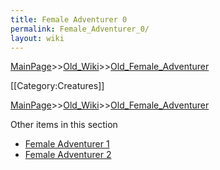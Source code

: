 ```yaml
---
title: Female Adventurer 0
permalink: Female_Adventurer_0/
layout: wiki
---
```


[MainPage](/keeperrl_wiki/ "wikilink")>>[Old_Wiki](/keeperrl_wiki/Old_Wiki "wikilink")>>[Old_Female_Adventurer](/keeperrl_wiki/Old_Female_Adventurer "wikilink")

[[Category:Creatures]]

[MainPage](/keeperrl_wiki/ "wikilink")>>[Old_Wiki](/keeperrl_wiki/Old_Wiki "wikilink")>>[Old_Female_Adventurer](/keeperrl_wiki/Old_Female_Adventurer "wikilink")

Other items in this section
-    [Female Adventurer 1](/keeperrl_wiki/Female_Adventurer_1 "wikilink")
-    [Female Adventurer 2](/keeperrl_wiki/Female_Adventurer_2 "wikilink")
